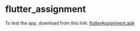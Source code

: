 # flutter_assignment

To test the app, download from this link: <a href="https://drive.google.com/file/d/1gsGiOyrYiNEacHcdu9WYg6ZpHUjNru4o/view?usp=sharing">flutterAssignment.apk</a>
